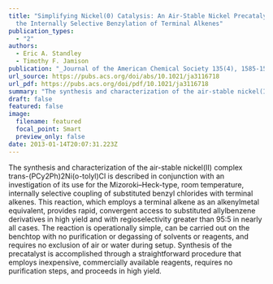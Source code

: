 ```yaml
---
title: "Simplifying Nickel(0) Catalysis: An Air-Stable Nickel Precatalyst for
  the Internally Selective Benzylation of Terminal Alkenes"
publication_types:
  - "2"
authors:
  - Eric A. Standley
  - Timothy F. Jamison
publication: "_Journal of the American Chemical Society 135(4), 1585-1592_, DOI: 10.1021/ja3116718"
url_source: https://pubs.acs.org/doi/abs/10.1021/ja3116718
url_pdf: https://pubs.acs.org/doi/pdf/10.1021/ja3116718
summary: "The synthesis and characterization of the air-stable nickel(II) complex trans-(PCy2Ph)2Ni(o-tolyl)Cl is described in conjunction with an investigation of its use for the Mizoroki–Heck-type, room temperature, internally selective coupling of substituted benzyl chlorides with terminal alkenes. This reaction, which employs a terminal alkene as an alkenylmetal equivalent, provides rapid, convergent access to substituted allylbenzene derivatives in high yield and with regioselectivity greater than 95:5 in nearly all cases. The reaction is operationally simple, can be carried out on the benchtop with no purification or degassing of solvents or reagents, and requires no exclusion of air or water during setup. Synthesis of the precatalyst is accomplished through a straightforward procedure that employs inexpensive, commercially available reagents, requires no purification steps, and proceeds in high yield."
draft: false
featured: false
image:
  filename: featured
  focal_point: Smart
  preview_only: false
date: 2013-01-14T20:07:31.223Z
---
```

  The synthesis and characterization of the air-stable nickel(II) complex trans-(PCy2Ph)2Ni(o-tolyl)Cl is described in conjunction with an investigation of its use for the Mizoroki–Heck-type, room temperature, internally selective coupling of substituted benzyl chlorides with terminal alkenes. This reaction, which employs a terminal alkene as an alkenylmetal equivalent, provides rapid, convergent access to substituted allylbenzene derivatives in high yield and with regioselectivity greater than 95:5 in nearly all cases. The reaction is operationally simple, can be carried out on the benchtop with no purification or degassing of solvents or reagents, and requires no exclusion of air or water during setup. Synthesis of the precatalyst is accomplished through a straightforward procedure that employs inexpensive, commercially available reagents, requires no purification steps, and proceeds in high yield.

